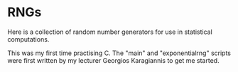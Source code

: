 # RNGs
Here is a collection of random number generators for use in statistical computations.

This was my first time practising C. The "main" and "exponentialrng" scripts were first written by my lecturer Georgios Karagiannis to get me started.
